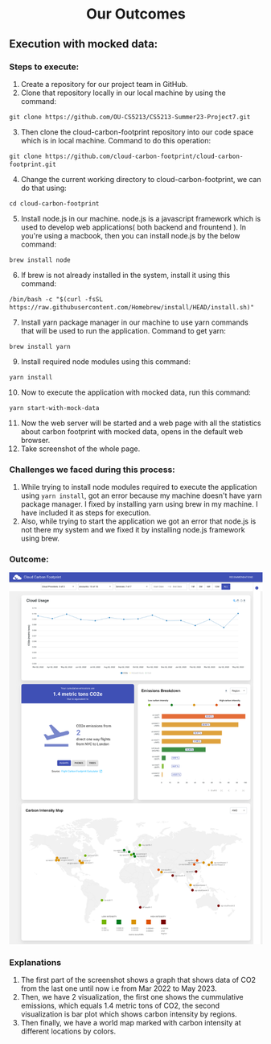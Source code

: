# <div style="text-align: center;">Our Outcomes</div>
## Execution with mocked data:
### Steps to execute:
1) Create a repository for our project team in GitHub.
2) Clone that repository locally in our local machine by using the command: 
  ```shell
  git clone https://github.com/OU-CS5213/CS5213-Summer23-Project7.git
  ```
3) Then clone the cloud-carbon-footprint repository into our code space which is in local machine. Command to do this operation: 
  ```shell
  git clone https://github.com/cloud-carbon-footprint/cloud-carbon-footprint.git
  ```
4) Change the current working directory to cloud-carbon-footprint, we can do that using: 
  ```shell
  cd cloud-carbon-footprint
  ```
5) Install node.js in our machine. node.js is a javascript framework which is used to develop web applications( both backend and frountend ). In you're using a macbook, then you can install node.js by the below command: 
  ```shell
  brew install node
  ```
6) If brew is not already installed in the system, install it using this command: 
  ```shell
  /bin/bash -c "$(curl -fsSL https://raw.githubusercontent.com/Homebrew/install/HEAD/install.sh)"
  ```
7) Install yarn package manager in our machine to use yarn commands that will be used to run the application. Command to get yarn: 
  ```shell
  brew install yarn
  ```
9)  Install required node modules using this command: 
  ```shell
  yarn install
  ```
10)   Now to execute the application with mocked data, run this command: 
  ```shell
  yarn start-with-mock-data
  ```
11)   Now the web server will be started and a web page with all the statistics about carbon footprint with mocked data, opens in the default web browser.
12)   Take screenshot of the whole page.

### Challenges we faced during this process:
1) While trying to install node modules required to execute the application using `yarn install`, got an error because my machine doesn't have yarn package manager. I fixed by installing yarn using brew in my machine. I have included it as steps for execution.
2) Also, while trying to start the application we got an error that node.js is not there my system and we fixed it by installing node.js framework using brew.

### Outcome:
![Screenshot of the webpage which has statistic about cloud carbon footprint with mocked data.](./Images/mocked-data-screenshot.png)

### Explanations
1) The first part of the screenshot shows a graph that shows data of CO2 from the last one until now i.e from Mar 2022 to May 2023.
2) Then, we have 2 visualization, the first one shows the cummulative emissions, which equals 1.4 metric tons of CO2, the second visualization is bar plot which shows carbon intensity by regions.
3) Then finally, we have a world map marked with carbon intensity at different locations by colors.
